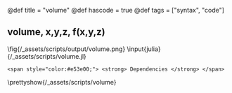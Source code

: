 @def title = "volume"
@def hascode = true
@def tags = ["syntax", "code"]

## volume, x,y,z, f(x,y,z)

\fig{/_assets/scripts/output/volume.png}
\input{julia}{/_assets/scripts/volume.jl}
~~~
<span style="color:#e53e00;"> <strong> Dependencies </strong> </span>
~~~
\prettyshow{/_assets/scripts/volume}
